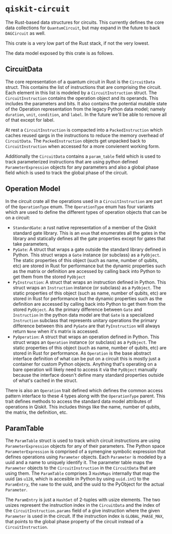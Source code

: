 # `qiskit-circuit`

The Rust-based data structures for circuits.
This currently defines the core data collections for `QuantumCircuit`, but may expand in the future to back `DAGCircuit` as well.

This crate is a very low part of the Rust stack, if not the very lowest.

The data model exposed by this crate is as follows.

## CircuitData

The core representation of a quantum circuit in Rust is the `CircuitData` struct. This contains the list
of instructions that are comprising the circuit. Each element in this list is modeled by a
`CircuitInstruction` struct. The `CircuitInstruction` contains the operation object and its operands.
This includes the parameters and bits. It also contains the potential mutable state of the Operation representation from the legacy Python data model; namely `duration`, `unit`, `condition`, and `label`.
In the future we'll be able to remove all of that except for label.

At rest a `CircuitInstruction` is compacted into a `PackedInstruction` which caches reused qargs
in the instructions to reduce the memory overhead of `CircuitData`. The `PackedInstruction` objects
get unpacked back to `CircuitInstruction` when accessed for a more convienent working form.

Additionally the `CircuitData` contains a `param_table` field which is used to track parameterized
instructions that are using python defined `ParameterExpression` objects for any parameters and also
a global phase field which is used to track the global phase of the circuit.

## Operation Model

In the circuit crate all the operations used in a `CircuitInstruction` are part of the `OperationType`
enum. The `OperationType` enum has four variants which are used to define the different types of
operation objects that can be on a circuit:

 - `StandardGate`: a rust native representation of a member of the Qiskit standard gate library. This is
    an `enum` that enumerates all the gates in the library and statically defines all the gate properties
    except for gates that take parameters,
 - `PyGate`: A struct that wraps a gate outside the standard library defined in Python. This struct wraps
    a `Gate` instance (or subclass) as a `PyObject`. The static properties of this object (such as name,
    number of qubits, etc) are stored in Rust for performance but the dynamic properties such as
    the matrix or definition are accessed by calling back into Python to get them from the stored
    `PyObject`
 - `PyInstruction`: A struct that wraps an instruction defined in Python. This struct wraps an
    `Instruction` instance (or subclass) as a `PyObject`. The static properties of this object (such as
    name, number of qubits, etc) are stored in Rust for performance but the dynamic properties such as
    the definition are accessed by calling back into Python to get them from the stored `PyObject`. As
    the primary difference between `Gate` and `Instruction` in the python data model are that `Gate` is a
    specialized `Instruction` subclass that represents unitary operations the primary difference between
    this and `PyGate` are that `PyInstruction` will always return `None` when it's matrix is accessed.
 - `PyOperation`: A struct that wraps an operation defined in Python. This struct wraps an `Operation`
    instance (or subclass) as a `PyObject`. The static properties of this object (such as name, number
    of qubits, etc) are stored in Rust for performance. As `Operation` is the base abstract interface
    definition of what can be put on a circuit this is mostly just a container for custom Python objects.
    Anything that's operating on a bare operation will likely need to access it via the `PyObject`
    manually because the interface doesn't define many standard properties outside of what's cached in
    the struct.

There is also an `Operation` trait defined which defines the common access pattern interface to these
4 types along with the `OperationType` parent. This trait defines methods to access the standard data
model attributes of operations in Qiskit. This includes things like the name, number of qubits, the matrix, the definition, etc.

## ParamTable

The `ParamTable` struct is used to track which circuit instructions are using `ParameterExpression`
objects for any of their parameters. The Python space `ParameterExpression` is comprised of a symengine
symbolic expression that defines operations using `Parameter` objects. Each `Parameter` is modeled by
a uuid and a name to uniquely identify it. The parameter table maps the `Parameter` objects to the
`CircuitInstruction` in the `CircuitData` that are using them. The `ParamTable` comprises 3 `HashMaps` internally that map the uuid (as `u128`, which is accesible in Python by using `uuid.int`) to the `ParamEntry`, the `name` to the uuid, and the uuid to the PyObject for the actual `Parameter`.

The `ParamEntry` is just a `HashSet` of 2-tuples with usize elements. The two usizes represent the instruction index in the `CircuitData` and the index of the `CircuitInstruction.params` field of
a give instruction where the given `Parameter` is used in the circuit. If the instruction index is
`GLOBAL_PHASE_MAX`, that points to the global phase property of the circuit instead of a `CircuitInstruction`.
